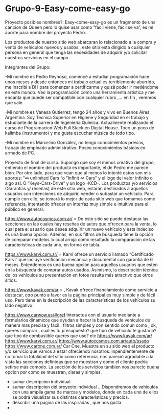 # Grupo-9-Easy-come-easy-go
Proyecto
posibles nombres?:
Easy-come-easy-go es un fragmento de una cancion de Queen pero lo quise usar como "fácil viene, fácil se va”, es mi aporte para nombre del proyecto Pedro.

Los productos de nuestro sitio web abarcaran lo relacionado a la compra y venta de vehiculos nuevos y usados , este sitio esta dirigido a cualquier persona en general que tenga las necesidades de adquirir y/o solicitar nuestros servicios en el campo. 

Integrantes del Grupo:

-Mi nombre es Pedro Reynoso, comencé a estudiar programación hace unos meses y desde entonces mi trabajo actual es terriblemente aburrido, me inscribí a DH para comenzar a certificarme y quizá poder ir metiéndome en este mundo. Veo la programación como una herramienta artística y me encanta que puede ser compatible con cualquier rubro ,… en fin , veremos que sale. 

-Mi nombre es Vanesa Gutierrez, tengo 24 años y vivo en Buenos Aires, Argentina. Soy Tecnica Superior en Higiene y Seguridad en el trabajo y estudiante de la carrera de Ingenieria Química. Actualmente realizando el curso de Programacion Web Full Stack en Digital House. Toco un poco de kalimba (instrumento) y me gusta escuchar música de todo tipo.

-Mi nombre es Marcelino González, no tengo conocimientos previos, trabajo de empleado administrativo. Poseo conocimientos básicos en armado de PC.

Proyecto de final de curso: Supongo que soy el menos creativo del grupo, entiendo el nombre del producto es importante, el de Pedro me parece bien. Por otro lado, para que vean que al menos lo intenté estos son mis aportes:  "∞ unlimited Cars “o "Infinit ∞ Cars" y el logo del valor infinito o algo así. O “Keys-Cars-Drive” y un logo -KCD-.
Los productos y/o servicios (Garantías y/ reseñas) de este sitio web, estarán destinados a aquellos usuarios con intenciones de adquirir, vender o subastar un vehículo. Para cumplir con ello, se tomará lo mejor de cada sitio web que tomamos como referencia, intentando ofrecer un interfaz muy simple e intuitiva para el público en general. 

https://www.autocosmos.com.ar/ = De este sitio se puede destacar las secciones en las cuales hay reseñas de autos que ofrecen para la venta, lo cual para el usuario que desea adquirir un nuevo vehículo y esta indeciso es una buena opción. Además, en sus filtros de búsqueda tiene la opción de comparar modelos lo cual arroja como resultado la comparación de  las características de cada uno, en forma de tabla.

https://www.karvi.com.ar/  =  Karvi ofrece un servicio llamado “Certificado Karvi” que incluye verificación mecánica y documental con garantía de 6 meses. Entendemos es una buena opción para aquellos usuarios que estén en la búsqueda de comprar autos usados. Asimismo, la descripción técnica de los vehículos su presentación en fotos resulta más atractivo que otros sitios. 

https://www.kavak.com/ar = , Kavak ofrece financiamiento como servicio a destacar, otro punto a favor es la página principal es muy simple y de fácil uso. Pero tiene en la descripción de las características de los vehículos su lado negativo.


https://www.carwow.es/#gref
Interactua con el usuario mediante a formularios dinamicos que ayudan a hacer la busqueda de vehiculos de manera mas precisa y facil , filtros simples y con sentido comun como , ok, queres comprar , cual es tu presupuesto? que tipo de vehiculo te gustaria?  que tipo de combustible queres que use? etc
https://www.kavak.com/ar/
https://www.karvi.com.ar/
https://www.autocosmos.com.ar/auto/usado
https://www.carone.com.ar/
Car One, Muestra en su sitio web el producto y/o servicio que vamos a estar ofreciendo nosotros. Inpendientemente de no tomar la totalidad del sitio como referencia, nos pareció agradable a la vista las secciones definidas que se muestran y como el cliente podria setirse más comodo. La sección de los servicios tambien nos parecio buena opcion por como se muestran, claras y simples.











+ sumar descripcion individual
+ sumar descripcion del proyecto individual
...Dispondremos de vehiculos con una amplia gama de marcas y modelos, donde en cada uno de ellos se podrá visualizar sus distintas caracteristicas y precios.
+ describir una pagina de las inspiradas , que nos gusta
+ 
